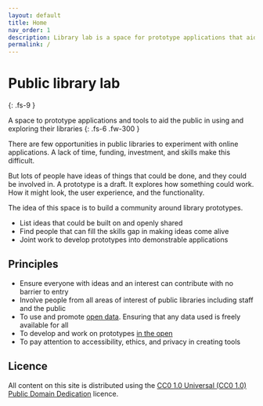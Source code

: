 ```yaml
---
layout: default
title: Home
nav_order: 1
description: Library lab is a space for prototype applications that aid the public in using their libraries
permalink: /
---
```


# Public library lab
{: .fs-9 }

A space to prototype applications and tools to aid the public in using and exploring their libraries
{: .fs-6 .fw-300 }

There are few opportunities in public libraries to experiment with online applications. A lack of time, funding, investment, and skills make this difficult.

But lots of people have ideas of things that could be done, and they could be involved in. A prototype is a draft. It explores how something could work. How it might look, the user experience, and the functionality.

The idea of this space is to build a community around library prototypes.

* List ideas that could be built on and openly shared
* Find people that can fill the skills gap in making ideas come alive
* Joint work to develop prototypes into demonstrable applications

## Principles

* Ensure everyone with ideas and an interest can contribute with no barrier to entry
* Involve people from all areas of interest of public libraries including staff and the public
* To use and promote [open data](https://theodi.org/article/what-is-open-data-and-why-should-we-care/). Ensuring that any data used is freely available for all
* To develop and work on prototypes [in the open](https://gds.blog.gov.uk/2017/09/04/the-benefits-of-coding-in-the-open/)
* To pay attention to accessibility, ethics, and privacy in creating tools

## Licence

All content on this site is distributed using the [CC0 1.0 Universal (CC0 1.0)
Public Domain Dedication](https://github.com/LibrariesHacked/librarylab/blob/master/LICENSE) licence.
